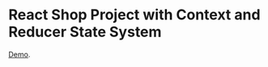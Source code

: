 # React Shop Project with Context and Reducer State System

[Demo](https://silindjon.github.io/react-shop).

